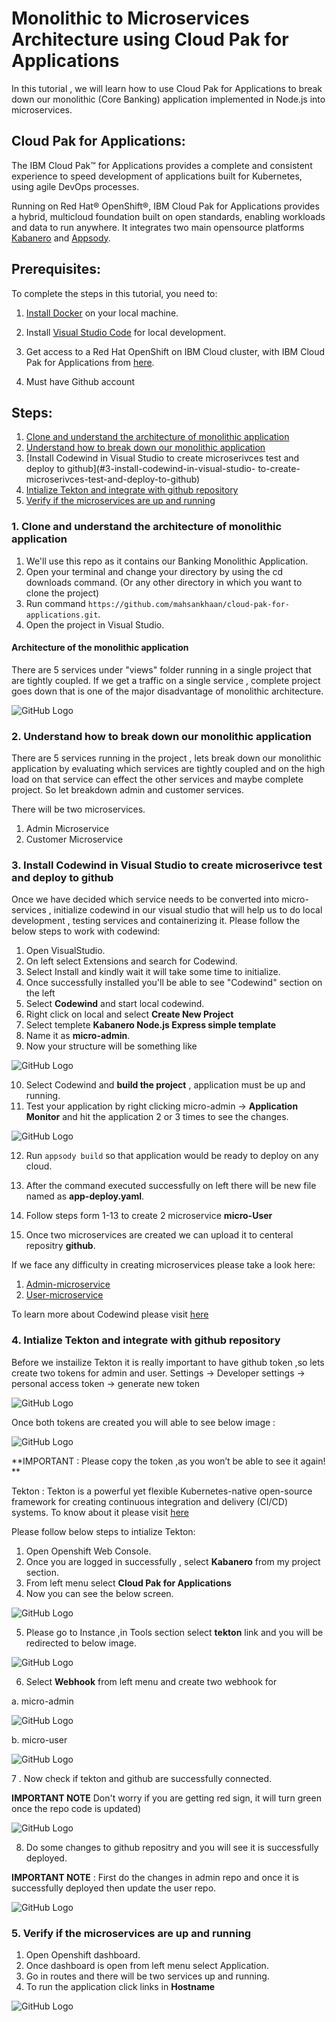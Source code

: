 # Monolithic to Microservices Architecture using Cloud Pak for Applications

In this tutorial , we will learn how to use Cloud Pak for Applications to break down our monolithic (Core Banking) application implemented in Node.js into microservices.  

## Cloud Pak for Applications:
The IBM Cloud Pak™ for Applications provides a complete and consistent experience to speed development of applications built for Kubernetes, using agile DevOps processes.

Running on Red Hat® OpenShift®, IBM Cloud Pak for Applications provides a hybrid, multicloud foundation built on open standards, enabling workloads and data to run anywhere. It integrates two main opensource platforms [Kabanero](https://kabanero.io/) and [Appsody](https://appsody.dev/).



## Prerequisites:

To complete the steps in this tutorial, you need to:

1. [Install Docker](https://docs.docker.com/install/) on your local machine.

2. Install [Visual Studio Code](https://code.visualstudio.com/) for local development.

3. Get access to a Red Hat OpenShift on IBM Cloud cluster, with IBM Cloud Pak for Applications from [here](https://cloud.ibm.com/kubernetes/catalog/openshiftcluster?cm_sp=ibmdev-_-developer-tutorials-_-cloudreg).

4. Must have Github account 

## Steps:
1. [Clone and understand the architecture of monolithic application](#1-clone-and-understand-the-architecture-of-monolithic-application)
2. [Understand how to break down our monolithic application](#2-understand-how-to-break-down-our-monolithic-application)
3. [Install Codewind in Visual Studio to create microserivces test and deploy to github](#3-install-codewind-in-visual-studio- to-create-microserivces-test-and-deploy-to-github)
4. [Intialize Tekton and integrate with github repository](#4-intialize-tekton-and-integrate-with-github-repository)
5. [Verify if the microservices are up and running](#5-verify-if-the-microservices-are-up-and-running)


### 1. Clone and understand the architecture of monolithic application

1. We'll use this repo as it contains our Banking Monolithic Application. 
2. Open your terminal and change your directory by using the cd downloads command. (Or any other directory in which you want to clone the project)
3. Run command `https://github.com/mahsankhaan/cloud-pak-for-applications.git`.   
4. Open the project in Visual Studio.

#### Architecture of the monolithic application
There are 5 services under "views" folder running in a single project that are tightly coupled. If we get a traffic on a single service , complete project goes down that is one of the major disadvantage of monolithic architecture. 

![GitHub Logo](images/ss1.png)

### 2. Understand how to break down our monolithic application
There are 5 services running in the project , lets break down our monolithic application by evaluating which services are tightly coupled and on the high load on that service can effect the other services and maybe complete project. So let breakdown admin and customer services.

There will be two microservices.

1. Admin Microservice
2. Customer Microservice

### 3. Install Codewind in Visual Studio to create microserivce test and deploy to github
Once we have decided which service needs to be converted into micro-services  , initialize codewind in our visual studio that will help us to do local development , testing services and containerizing it. Please follow the below steps to work with codewind:

1. Open VisualStudio.
2. On left select Extensions and search for Codewind.
3. Select Install and kindly wait it will take some time to initialize.
4. Once successfully installed you'll be able to see "Codewind" section on the left
5. Select **Codewind** and start local codewind.
6. Right click on local and select **Create New Project** 
7. Select templete **Kabanero Node.js Express simple template**
8. Name it as **micro-admin**.
9. Now your structure will be something like 

![GitHub Logo](images/s2.png)

10. Select Codewind and **build the project** , application must be up and running.
11. Test your application by right clicking micro-admin -> **Application Monitor** and hit the application 2 or 3 times to see the changes.

![GitHub Logo](images/s3.png)

12. Run `appsody build` so that application would be ready to deploy on any cloud.
13. After the command executed successfully on left there will be new file named as **app-deploy.yaml**.
14. Follow steps form 1-13 to create 2 microservice **micro-User** 

15. Once two microservices are created we can upload it to centeral repositry **github**.

If we face any difficulty in creating microservices please take a look here:
1. [Admin-microservice](https://github.com/mahsankhaan/micro-admin.git)
2. [User-microservice](https://github.com/mahsankhaan/micro-user.git)

To learn more about Codewind please visit [here](https://www.eclipse.org/codewind/mdt-vsc-overview.html)


### 4. Intialize Tekton and integrate with github repository

Before we instailize Tekton it is really important to have github token ,so lets create two tokens for admin and user.
Settings -> Developer settings -> personal access token -> generate new token 

![GitHub Logo](images/s6.png)

Once both tokens are created you will able to see below image :

![GitHub Logo](images/s12.png)


**IMPORTANT : Please copy the token ,as you won’t be able to see it again! **


Tekton :
Tekton is a powerful yet flexible Kubernetes-native open-source framework for creating continuous integration and delivery (CI/CD) systems.
To know about it please visit [here](https://developer.ibm.com/articles/introduction-to-tekton-architecture-and-design/)

Please follow below steps to intialize Tekton:
1. Open Openshift Web Console.
2. Once you are logged in successfully , select **Kabanero** from my project section.
3. From left menu select **Cloud Pak for Applications**
4. Now you can see the below screen.

![GitHub Logo](images/s4.png)

5. Please go to Instance ,in Tools section select  **tekton** link and you will be redirected to below image.

![GitHub Logo](images/s5.png)

6. Select **Webhook** from left menu and create two webhook for

a. micro-admin

![GitHub Logo](images/s7.png)

b. micro-user 

![GitHub Logo](images/s11.png)


7 . Now check if tekton and github are successfully connected. 

**IMPORTANT NOTE** Don't worry if you are getting red sign, it will turn green once the repo code is updated)

![GitHub Logo](images/s8.png)


8. Do some changes to github repositry and you will see it is successfully deployed.

**IMPORTANT NOTE** : First do the changes in admin repo and once it is successfully deployed then update the user repo.

![GitHub Logo](images/s9.png)


### 5. Verify if the microservices are up and running
1. Open Openshift dashboard.
2. Once dashboard is open from left menu select Application.
3. Go in routes and there will be two services up and running.
4. To run the application click links in **Hostname**

![GitHub Logo](images/s10.png)

